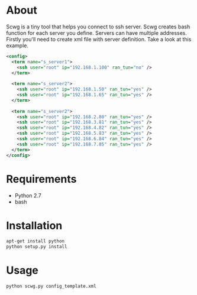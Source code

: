 # About

Scwg is a tiny tool that helps you connect to ssh server.
Scwg creates bash function for each server you define.
Servers can have multiple addresses.
Firstly you'll need to create xml file with server definition. 
Take a look at this example.  
```xml
<config>
  <term name="s_server1">
    <ssh user="root" ip="192.168.1.100" ran_tun="no" /> 
  </term>
  
  <term name="s_server2">
    <ssh user="root" ip="192.168.1.50" ran_tun="yes" /> 
    <ssh user="root" ip="192.168.1.65" ran_tun="yes" /> 
  </term>
  
  <term name="s_server2">
    <ssh user="root" ip="192.168.2.80" ran_tun="yes" /> 
    <ssh user="root" ip="192.168.3.81" ran_tun="yes" /> 
    <ssh user="root" ip="192.168.4.82" ran_tun="yes" /> 
    <ssh user="root" ip="192.168.5.83" ran_tun="yes" /> 
    <ssh user="root" ip="192.168.6.84" ran_tun="yes" /> 
    <ssh user="root" ip="192.168.7.85" ran_tun="yes" /> 
  </term>
</config>
```


# Requirements
* Python 2.7
* bash

# Installation
```sh
apt-get install python
python setup.py install
```

# Usage
```sh
python scwg.py config_template.xml
```

